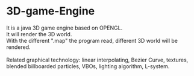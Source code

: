 # 3D-game-Engine

It is a java 3D game engine based on OPENGL. </br>
It will render the 3D world. </br>
With the different ".map" the program read, different 3D world will be rendered. </br>
</br>
Related graphical technology: linear interpolating, Bezier Curve, textures, blended billboarded particles, VBOs, lighting algorithm, L-system. </br>

